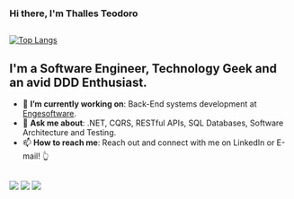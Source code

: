 ### Hi there, I'm Thalles Teodoro

##

[![Top Langs](https://github-readme-stats.vercel.app/api/top-langs/?username=ThallesTeodoro&hide_progress=true&theme=dracula)](https://github.com/anuraghazra/github-readme-stats)

## **I'm a Software Engineer, Technology Geek and an avid DDD Enthusiast.**

- 🎯 **I’m currently working on**: Back-End systems development at <a href="https://www.engesoftware.com/home/" target="_blank">Engesoftware</a>.
- 💬 **Ask me about**: .NET, CQRS, RESTful APIs, SQL Databases, Software Architecture and Testing.
- 📫 **How to reach me**: Reach out and connect with me on LinkedIn or E-mail! 👆

##
  
<div> 
  <a href="https://www.instagram.com/thallesteodoro/" target="_blank"><img src="https://img.shields.io/badge/-Instagram-%23E4405F?style=for-the-badge&logo=instagram&logoColor=white" target="_blank"></a>
  <a href = "mailto:thallesmjteodoro@outlook.com"><img src="https://img.shields.io/badge/-Outlook-%23333?style=for-the-badge&logo=microsoftoutlook&logoColor=white" target="_blank"></a>
  <a href="https://www.linkedin.com/in/thalles-teodoro-938a30168/" target="_blank"><img src="https://img.shields.io/badge/-LinkedIn-%230077B5?style=for-the-badge&logo=linkedin&logoColor=white" target="_blank"></a>
</div>
